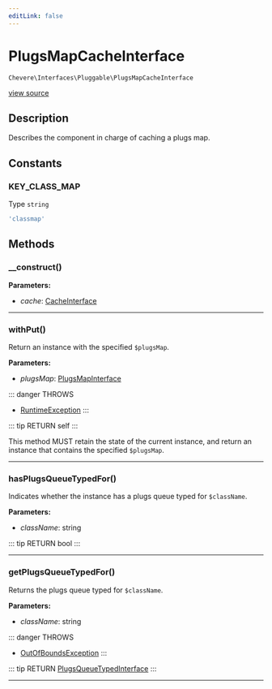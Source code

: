 ```yaml
---
editLink: false
---
```


# PlugsMapCacheInterface

`Chevere\Interfaces\Pluggable\PlugsMapCacheInterface`

[view source](https://github.com/chevere/chevere/blob/master/src/Chevere/Interfaces/Pluggable/PlugsMapCacheInterface.php)

## Description

Describes the component in charge of caching a plugs map.

## Constants

### KEY_CLASS_MAP

Type `string`

```php
'classmap'
```

## Methods

### __construct()

**Parameters:**

- *cache*: [CacheInterface](../Cache/CacheInterface.md)

---

### withPut()

Return an instance with the specified `$plugsMap`.

**Parameters:**

- *plugsMap*: [PlugsMapInterface](./PlugsMapInterface.md)

::: danger THROWS
- [RuntimeException](../../Exceptions/Core/RuntimeException.md) 
:::

::: tip RETURN
self
:::

This method MUST retain the state of the current instance, and return
an instance that contains the specified `$plugsMap`.

---

### hasPlugsQueueTypedFor()

Indicates whether the instance has a plugs queue typed for `$className`.

**Parameters:**

- *className*: string

::: tip RETURN
bool
:::

---

### getPlugsQueueTypedFor()

Returns the plugs queue typed for `$className`.

**Parameters:**

- *className*: string

::: danger THROWS
- [OutOfBoundsException](../../Exceptions/Core/OutOfBoundsException.md) 
:::

::: tip RETURN
[PlugsQueueTypedInterface](./PlugsQueueTypedInterface.md)
:::

---
